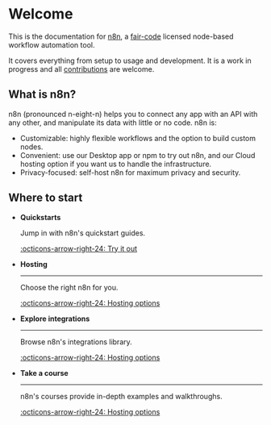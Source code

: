 # Welcome

This is the documentation for [n8n](https://n8n.io/), a [fair-code](http://faircode.io) licensed node-based workflow automation tool.

It covers everything from setup to usage and development. It is a work in progress and all [contributions](/contributing/) are welcome.

## What is n8n?

n8n (pronounced n-eight-n) helps you to connect any app with an API with any other, and manipulate its data with little or no code. n8n is:

* Customizable: highly flexible workflows and the option to build custom nodes.
* Convenient: use our Desktop app or npm to try out n8n, and our Cloud hosting option if you want us to handle the infrastructure.
* Privacy-focused: self-host n8n for maximum privacy and security.

## Where to start

<div class="grid cards" markdown>

-   __Quickstarts__

    Jump in with n8n's quickstart guides.

    [:octicons-arrow-right-24: Try it out](/quickstart/)

-   __Hosting__

    ---

    Choose the right n8n for you.

    [:octicons-arrow-right-24: Hosting options](/hosting/options/)


-   __Explore integrations__

    ---

    Browse n8n's integrations library.

    [:octicons-arrow-right-24: Hosting options](/integrations/)

-   __Take a course__

    ---

    n8n's courses provide in-depth examples and walkthroughs.

    [:octicons-arrow-right-24: Hosting options](/courses/)    
</div>
